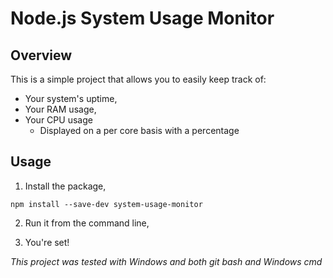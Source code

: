 # Node.js System Usage Monitor

## Overview
This is a simple project that allows you to easily keep track of:
- Your system's uptime,
- Your RAM usage,
- Your CPU usage
  - Displayed on a per core basis with a percentage

## Usage
1. Install the package,
```
npm install --save-dev system-usage-monitor
```
2. Run it from the command line,

3. You're set!



*This project was tested with Windows and both git bash and Windows cmd*